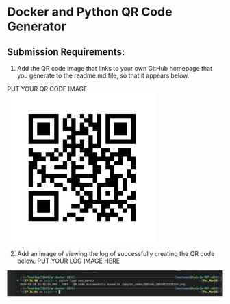 # Docker and Python QR Code Generator

## Submission Requirements:

1. Add the QR code image that links to your own GitHub homepage that you generate to the readme.md file, so that it appears below.

PUT YOUR QR CODE IMAGE
![QRcode to my GitHub Profile](./qr_codes/QRCode_20240328213334.png)

2.  Add an image of viewing the log of successfully creating the QR code below.
 PUT YOUR LOG IMAGE HERE

 ![Screenshot of log output](./qr_codes/Screenshot%202024-03-28%20at%2017.36.14.png)
